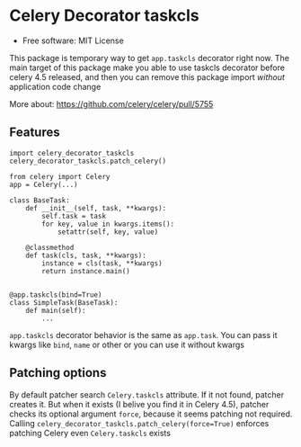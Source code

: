 Celery Decorator taskcls
===============

* Free software: MIT License

This package is temporary way to get `app.taskcls` decorator right now.
The main target of this package make you able to use taskcls decorator
before celery 4.5 released, and then you can remove this package import
*without* application code change

More about: https://github.com/celery/celery/pull/5755

Features
--------


```
import celery_decorator_taskcls
celery_decorator_taskcls.patch_celery()

from celery import Celery
app = Celery(...)

class BaseTask:
    def __init__(self, task, **kwargs):
        self.task = task
        for key, value in kwargs.items():
            setattr(self, key, value)

    @classmethod
    def task(cls, task, **kwargs):
        instance = cls(task, **kwargs)
        return instance.main()


@app.taskcls(bind=True)
class SimpleTask(BaseTask):
    def main(self):
        ...
```

`app.taskcls` decorator behavior is the same as `app.task`. You can pass it
kwargs like `bind`, `name` or other or you can use it without kwargs

Patching options
--------
By default patcher search `Celery.taskcls` attribute. If it not found, patcher
creates it. But when it exists (I belive you find it in Celery 4.5), patcher
checks its optional argument `force`, because it seems patching not required.
Calling `celery_decorator_taskcls.patch_celery(force=True)` enforces
patching Celery even `Celery.taskcls` exists
